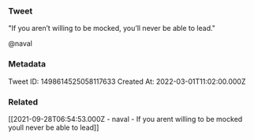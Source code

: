 ### Tweet
"If you aren’t willing to be mocked, you’ll never be able to lead."

@naval

### Metadata
Tweet ID: 1498614525058117633
Created At: 2022-03-01T11:02:00.000Z

### Related
[[2021-09-28T06:54:53.000Z - naval - If you arent willing to be mocked youll never be able to lead]]

